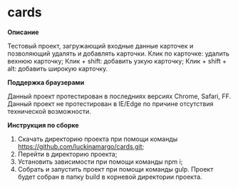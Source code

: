# cards
<b>Описание</b>

Тестовый проект, загружающий входные данные карточек и позволяющий удалять и добавлять карточки.
Клик по карточке: удалить вехнюю карточку;
Клик + shift: добавить узкую карточку;
Клик + shift + alt: добавить широкую карточку.

<b>Поддержка браузерами</b>

Данный проект протестирован в последниях версиях Chrome, Safari, FF. Данный проект не протестирован в IE/Edge по причине
отсутствия технической возможности.

<b>Инструкция по сборке</b>

1. Скачать директорию проекта при помощи команды https://github.com/luckinamargo/cards.git;
2. Перейти в директорию проекта;
3. Установить зависимости при помощи команды npm i;
4. Собрать и запустить проект при помощи команды gulp. Проект будет собран в папку build в корневой директории проекта.
